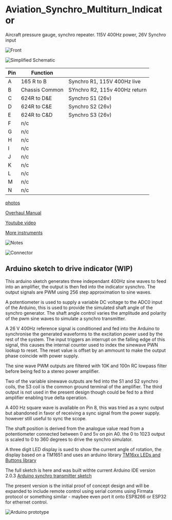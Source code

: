 # Aviation_Synchro_Multiturn_Indicator
Aircraft pressure gauge, synchro repeater. 115V 400Hz power, 26V Synchro input

![Front](./images/Front.jpg)

![Simplified Schematic](./images/Simplified_Schematic.png)


|Pin|Function   | |
|---|-----------|-|
|A  |165 R to B |Synchro R1, 115V 400Hz live|
|B  |Chassis Common  |SYnchro R2, 115v 400Hz return|
|C  |624R to D&E|Synchro S1 (26v)|
|D  |624R to C&E|Synchro S2 (26v)|
|E  |624R to C&D|Synchro S3 (26v)|
|F  |n/c||
|G  |n/c||
|H  |n/c||
|I  |n/c||
|J  |n/c||
|K  |n/c||
|L  |n/c||
|M  |n/c||
|N  |n/c||

[photos](./images/)

[Overhaul Manual](./documents/Overhaul-SynchroMultiturnIndicator.pdf)

[Youtube video](https://youtu.be/Hs32SN3N2VU)

[More instruments](https://github.com/DavidJRichards/Aviation_Instruments)

![Notes](./images/Notes.jpg)

![Connector](./images/Connector.jpg)




## Arduino sketch to drive indicator (WIP)

This arduino sketch generates three independant 400Hz sine waves to feed into an amplifier, the output is then fed into the indicator sysnchro. The output signals are PWM using 256 step approximation to sine waves.

A potentiometer is used to supply a variable DC voltage to the ADC0 input of the Arduino, this is used to provide the simulated shaft angle of the synchro generator. The shaft angle control varies the amplitude and polarity of the pwm sine waves to simulate a synchro transmitter.

A 26 V 400Hz reference signal is conditioned and fed into the Arduino to synchronise the generated waveforms to the excitation power used by the rest of the system. The input triggers an interrupt on the falling edge of this signal, this causes the internal counter used to index the sinewave PWN lookup to reset. The reset value is offset by an ammount to make the output phase coincide with power supply. 

The sine wave PWM outputs are filtered with 10K and 100n RC lowpass filter before being fed to a stereo power amplifier.

Two of the variable sinewave outputs are fed into the S1 and S2 synchro coils, the S3 coil is the common ground terminal of the amplifier. The third output is not used in the present design though could be fed to a third amplifier enabling true delta operation.

A 400 Hz square wave is available on Pin 8, this was tried as a sync output but abandoned in favor of receiving a sync signal from the power supply. however still useful to sync the scope.

The shaft position is derived from the analogue value read from a potentiometer connected between 0 and 5v on pin A0. the 0 to 1023 output is scaled to 0 to 360 degrees to drive the synchro simulator.

A three digit LED display is sued to show the current angle of rotation, the display based on a TM1651 and uses an arduino library [TM16xx LEDs and Buttons library](https://github.com/maxint-rd/TM16xx)

The full sketch is here and was built withte current Arduino IDE version 2.0.3 [Arduino synchro transmitter sketch](./pwm_synchro_transmit/pwm_synchro_transmit.ino)

The present version is the initial proof of concept design and will be expanded to include remote control using serial comms using Firmata protocol or something similar - maybee even port it onto ESP8266 or ESP32 for ethernet control.

![Arduino prototype](./images/arduino_synchro_gen.jpg)




